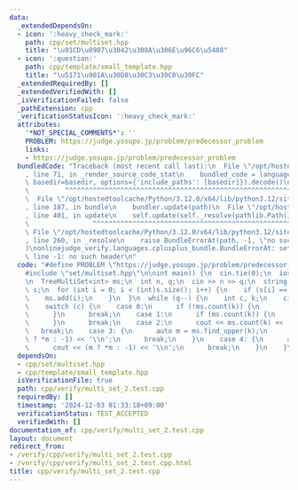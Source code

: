 ```yaml
---
data:
  _extendedDependsOn:
  - icon: ':heavy_check_mark:'
    path: cpp/set/multiset.hpp
    title: "\u91CD\u8907\u3042\u308A\u306E\u96C6\u5408"
  - icon: ':question:'
    path: cpp/template/small_template.hpp
    title: "\u5171\u901A\u30D8\u30C3\u30C0\u30FC"
  _extendedRequiredBy: []
  _extendedVerifiedWith: []
  _isVerificationFailed: false
  _pathExtension: cpp
  _verificationStatusIcon: ':heavy_check_mark:'
  attributes:
    '*NOT_SPECIAL_COMMENTS*': ''
    PROBLEM: https://judge.yosupo.jp/problem/predecessor_problem
    links:
    - https://judge.yosupo.jp/problem/predecessor_problem
  bundledCode: "Traceback (most recent call last):\n  File \"/opt/hostedtoolcache/Python/3.12.0/x64/lib/python3.12/site-packages/onlinejudge_verify/documentation/build.py\"\
    , line 71, in _render_source_code_stat\n    bundled_code = language.bundle(stat.path,\
    \ basedir=basedir, options={'include_paths': [basedir]}).decode()\n          \
    \         ^^^^^^^^^^^^^^^^^^^^^^^^^^^^^^^^^^^^^^^^^^^^^^^^^^^^^^^^^^^^^^^^^^^^^^^^^^^^^^^^^\n\
    \  File \"/opt/hostedtoolcache/Python/3.12.0/x64/lib/python3.12/site-packages/onlinejudge_verify/languages/cplusplus.py\"\
    , line 187, in bundle\n    bundler.update(path)\n  File \"/opt/hostedtoolcache/Python/3.12.0/x64/lib/python3.12/site-packages/onlinejudge_verify/languages/cplusplus_bundle.py\"\
    , line 401, in update\n    self.update(self._resolve(pathlib.Path(included), included_from=path))\n\
    \                ^^^^^^^^^^^^^^^^^^^^^^^^^^^^^^^^^^^^^^^^^^^^^^^^^^^^^^^^^\n \
    \ File \"/opt/hostedtoolcache/Python/3.12.0/x64/lib/python3.12/site-packages/onlinejudge_verify/languages/cplusplus_bundle.py\"\
    , line 260, in _resolve\n    raise BundleErrorAt(path, -1, \"no such header\"\
    )\nonlinejudge_verify.languages.cplusplus_bundle.BundleErrorAt: set/multiset.hpp:\
    \ line -1: no such header\n"
  code: "#define PROBLEM \"https://judge.yosupo.jp/problem/predecessor_problem\"\n\
    #include \"set/multiset.hpp\"\n\nint main() {\n  cin.tie(0);\n  ios::sync_with_stdio(false);\n\
    \n  TreeMultiSet<int> ms;\n  int n, q;\n  cin >> n >> q;\n  string s;\n  cin >>\
    \ s;\n  for (int i = 0; i < (int)s.size(); i++) {\n    if (s[i] == '1') {\n  \
    \    ms.add(i);\n    }\n  }\n  while (q--) {\n    int c, k;\n    cin >> c >> k;\n\
    \    switch (c) {\n    case 0:\n      if (!ms.count(k)) {\n        ms.add(k);\n\
    \      }\n      break;\n    case 1:\n      if (ms.count(k)) {\n        ms.remove(k);\n\
    \      }\n      break;\n    case 2:\n      cout << ms.count(k) << '\\n';\n   \
    \   break;\n    case 3: {\n      auto m = ms.find_upper(k);\n      cout << (m\
    \ ? *m : -1) << '\\n';\n      break;\n    }\n    case 4: {\n      auto m = ms.find_lower(k);\n\
    \      cout << (m ? *m : -1) << '\\n';\n      break;\n    }\n    }\n  }\n}"
  dependsOn:
  - cpp/set/multiset.hpp
  - cpp/template/small_template.hpp
  isVerificationFile: true
  path: cpp/verify/multi_set_2.test.cpp
  requiredBy: []
  timestamp: '2024-12-03 01:33:18+09:00'
  verificationStatus: TEST_ACCEPTED
  verifiedWith: []
documentation_of: cpp/verify/multi_set_2.test.cpp
layout: document
redirect_from:
- /verify/cpp/verify/multi_set_2.test.cpp
- /verify/cpp/verify/multi_set_2.test.cpp.html
title: cpp/verify/multi_set_2.test.cpp
---
```

